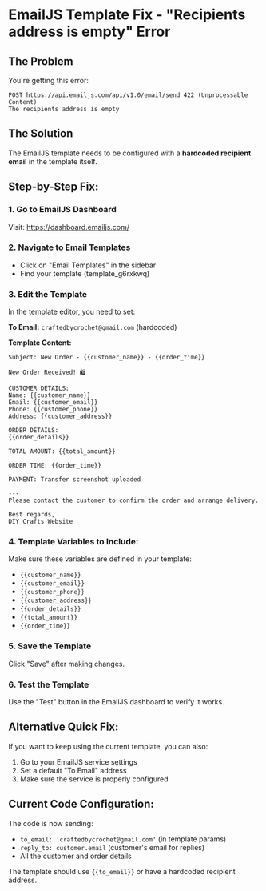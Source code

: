 # EmailJS Template Fix - "Recipients address is empty" Error

## The Problem
You're getting this error:
```
POST https://api.emailjs.com/api/v1.0/email/send 422 (Unprocessable Content)
The recipients address is empty
```

## The Solution
The EmailJS template needs to be configured with a **hardcoded recipient email** in the template itself.

## Step-by-Step Fix:

### 1. Go to EmailJS Dashboard
Visit: https://dashboard.emailjs.com/

### 2. Navigate to Email Templates
- Click on "Email Templates" in the sidebar
- Find your template (template_g6rxkwq)

### 3. Edit the Template
In the template editor, you need to set:

**To Email:** `craftedbycrochet@gmail.com` (hardcoded)

**Template Content:**
```
Subject: New Order - {{customer_name}} - {{order_time}}

New Order Received! 🛍️

CUSTOMER DETAILS:
Name: {{customer_name}}
Email: {{customer_email}}
Phone: {{customer_phone}}
Address: {{customer_address}}

ORDER DETAILS:
{{order_details}}

TOTAL AMOUNT: {{total_amount}}

ORDER TIME: {{order_time}}

PAYMENT: Transfer screenshot uploaded

---
Please contact the customer to confirm the order and arrange delivery.

Best regards,
DIY Crafts Website
```

### 4. Template Variables to Include:
Make sure these variables are defined in your template:
- `{{customer_name}}`
- `{{customer_email}}`
- `{{customer_phone}}`
- `{{customer_address}}`
- `{{order_details}}`
- `{{total_amount}}`
- `{{order_time}}`

### 5. Save the Template
Click "Save" after making changes.

### 6. Test the Template
Use the "Test" button in the EmailJS dashboard to verify it works.

## Alternative Quick Fix:
If you want to keep using the current template, you can also:

1. Go to your EmailJS service settings
2. Set a default "To Email" address
3. Make sure the service is properly configured

## Current Code Configuration:
The code is now sending:
- `to_email: 'craftedbycrochet@gmail.com'` (in template params)
- `reply_to: customer.email` (customer's email for replies)
- All the customer and order details

The template should use `{{to_email}}` or have a hardcoded recipient address.
